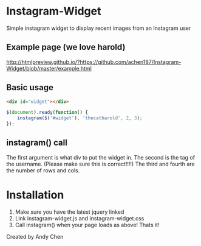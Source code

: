 Instagram-Widget
================

Simple instagram widget to display recent images from an Instagram user

## Example page (we love harold)
http://htmlpreview.github.io/?https://github.com/achen187/Instagram-Widget/blob/master/example.html

## Basic usage

```html
<div id="widget"></div>
```

```js
$(document).ready(function() {
    instagram($('#widget'), 'thecatharold', 2, 3);
});
```

## instagram() call
The first argument is what div to put the widget in. The second is the tag of the username. (Please make sure this is correct!!!!) The third and fourth are the number of rows and cols. 

# Installation
1. Make sure you have the latest jquery linked
2. Link instagram-widget.js and instagram-widget.css
3. Call instagram() when your page loads as above!
Thats it!

Created by Andy Chen

